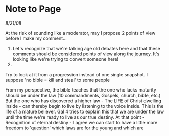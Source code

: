 # Note to Page

_8/21/08_

At the risk of sounding like a moderator, may I propose 2 points of view before I make my comment...
1. Let's recognize that we're talking age old debates here and that these comments should be considered points of view along the journey. It's looking like we're trying to convert someone here!
2.
Try to look at it from a progression instead of one single snapshot.
I suppose 'no bible = kill and steal' to some people

From my perspective, the bible teaches that the one who lacks maturity should be under the law (10 commandments, Gospels, church, bible, etc.)
But the one who has discovered a higher law - The LIFE of Christ dwelling inside - can thereby begin to live by listening to the voice inside.
This is the life of a mature believer.
Gal 4 tries to explain this that we are under the law until the time we're ready to live as our true destiny.
At that point - Recognition of eternal destiny - I agree we can start to have a little more freedom to 'question' which laws are for the young and which are